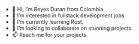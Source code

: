 - 👋 Hi, I’m Reyes Duran from Colombia.
- 👀 I’m interested in fullstack development jobs.
- 🌱 I’m currently learning Rust.
- 💞️ I’m looking to collaborate on stunning projects.
- 📫 Reach me for your projects.

<!---
duranreyes/duranreyes is a ✨ special ✨ repository because its `README.md` (this file) appears on your GitHub profile.
You can click the Preview link to take a look at your changes.
--->
